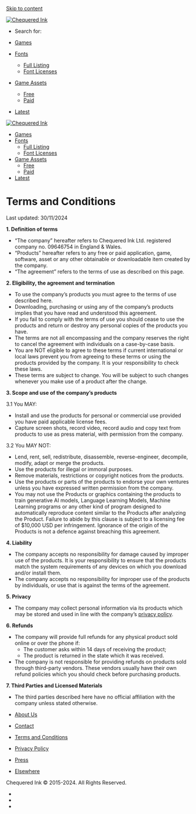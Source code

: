 [Skip to content](#content)

[![Chequered Ink](https://chequered.ink/wp-content/uploads/2024/05/cropped-web_logo.png)](https://chequered.ink/ "Chequered Ink | Home page")

* Search for:  
    

* [Games](https://chequered.ink/games/)
* [Fonts](https://chequered.ink/fonts/)
    * [Full Listing](https://www.fontspace.com/chequered-ink)
    * [Font Licenses](https://chequered.ink/font-license/)
* [Game Assets](https://chequered.ink/category/game-assets/)
    * [Free](https://chequered.ink/category/game-assets/free-game-assets/)
    * [Paid](https://chequered.ink/category/game-assets/paid-game-assets/)
* [Latest](https://chequered.ink/latest/)

[![Chequered Ink](https://chequered.ink/wp-content/uploads/2024/05/cropped-web_logo.png)](https://chequered.ink/ "Chequered Ink | Home page")

* [Games](https://chequered.ink/games/)
* [Fonts](https://chequered.ink/fonts/)
    * [Full Listing](https://www.fontspace.com/chequered-ink)
    * [Font Licenses](https://chequered.ink/font-license/)
* [Game Assets](https://chequered.ink/category/game-assets/)
    * [Free](https://chequered.ink/category/game-assets/free-game-assets/)
    * [Paid](https://chequered.ink/category/game-assets/paid-game-assets/)
* [Latest](https://chequered.ink/latest/)

Terms and Conditions
====================

Last updated: 30/11/2024

**1\. Definition of terms**

* “The company” hereafter refers to Chequered Ink Ltd. registered company no. 09646754 in England & Wales.
* “Products” hereafter refers to any free or paid application, game, software, asset or any other obtainable or downloadable item created by the company.
* “The agreement” refers to the terms of use as described on this page.

  
**2\. Eligibility, the agreement and termination**

* To use the company’s products you must agree to the terms of use described here.
* Downloading, purchasing or using any of the company’s products implies that you have read and understood this agreement.
* If you fail to comply with the terms of use you should cease to use the products and return or destroy any personal copies of the products you have.
* The terms are not all encompassing and the company reserves the right to cancel the agreement with individuals on a case-by-case basis.
* You are NOT eligible to agree to these terms if current international or local laws prevent you from agreeing to these terms or using the products provided by the company. It is your responsibility to check these laws.
* These terms are subject to change. You will be subject to such changes whenever you make use of a product after the change.

  
**3\. Scope and use of the company’s products**

3.1 You MAY:

* Install and use the products for personal or commercial use provided you have paid applicable license fees.
* Capture screen shots, record video, record audio and copy text from products to use as press material, with permission from the company.

  
3.2 You MAY NOT:

* Lend, rent, sell, redistribute, disassemble, reverse-engineer, decompile, modify, adapt or merge the products.
* Use the products for illegal or immoral purposes.
* Remove materials, restrictions or copyright notices from the products.
* Use the products or parts of the products to endorse your own ventures unless you have expressed written permission from the company.
* You may not use the Products or graphics containing the products to train generative AI models, Language Learning Models, Machine Learning programs or any other kind of program designed to automatically reproduce content similar to the Products after analyzing the Product. Failure to abide by this clause is subject to a licensing fee of $10,000 USD per infringement. Ignorance of the origin of the Products is not a defence against breaching this agreement.

  
**4\. Liability**

* The company accepts no responsibility for damage caused by improper use of the products. It is your responsibility to ensure that the products match the system requirements of any devices on which you download and/or install them.
* The company accepts no responsibility for improper use of the products by individuals, or use that is against the terms of the agreement.

  
**5\. Privacy**

* The company may collect personal information via its products which may be stored and used in line with the company’s [privacy policy](page:E31F1E39-3CC4-4C89-BA94-AB0E4D4D1B3F).

  
**6\. Refunds**

* The company will provide full refunds for any physical product sold online or over the phone if:
    * The customer asks within 14 days of receiving the product;
    * The product is returned in the state which it was received.
* The company is not responsible for providing refunds on products sold through third-party vendors. These vendors usually have their own refund policies which you should check before purchasing products.

  
**7\. Third Parties and Licensed Materials**

* The third parties described here have no official affiliation with the company unless stated otherwise.

* [About Us](https://chequered.ink/about/)
* [Contact](https://chequered.ink/contact/)
* [Terms and Conditions](https://chequered.ink/terms-of-use/)
* [Privacy Policy](https://chequered.ink/privacy-policy-2/)
* [Press](https://chequered.ink/press/)
* [Elsewhere](https://chequered.ink/elsewhere/)

[](#)

Chequered Ink © 2015-2024. All Rights Reserved.

* [](https://facebook.com/chequeredink "Follow us on Facebook")
* [](https://www.youtube.com/channel/UCK-YdecrUDQd5Fmi7-ooUlA "Follow us on Youtube")
* [](https://www.instagram.com/chequeredinkltd/ "Follow us on Instagram")